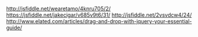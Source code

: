 
http://jsfiddle.net/wearetamo/4knru705/2/
https://jsfiddle.net/jakecigar/v685v9t6/31/
http://jsfiddle.net/2vsvdcw4/24/
http://www.elated.com/articles/drag-and-drop-with-jquery-your-essential-guide/
